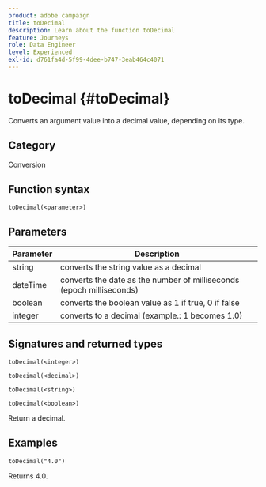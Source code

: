 ```yaml
---
product: adobe campaign
title: toDecimal
description: Learn about the function toDecimal
feature: Journeys
role: Data Engineer
level: Experienced
exl-id: d761fa4d-5f99-4dee-b747-3eab464c4071
---
```

# toDecimal {#toDecimal}

Converts an argument value into a decimal value, depending on its type.

## Category

Conversion

## Function syntax

`toDecimal(<parameter>)`

## Parameters

|Parameter|Description|
|--- |--- |
|string|converts the string value as a decimal|
|dateTime|converts the date as the number of milliseconds (epoch milliseconds)|
|boolean|converts the boolean value as 1 if true, 0 if false|
|integer|converts to a decimal (example.: 1 becomes 1.0)|

## Signatures and returned types

`toDecimal(<integer>)`

`toDecimal(<decimal>)`

`toDecimal(<string>)`

`toDecimal(<boolean>)`

Return a decimal.

## Examples

`toDecimal("4.0")`

Returns 4.0.
